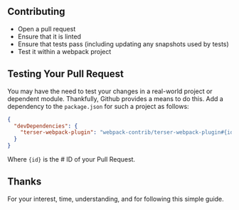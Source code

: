 ## Contributing

- Open a pull request
- Ensure that it is linted
- Ensure that tests pass (including updating any snapshots used by tests)
- Test it within a webpack project

## Testing Your Pull Request

You may have the need to test your changes in a real-world project or dependent
module. Thankfully, Github provides a means to do this. Add a dependency to the
`package.json` for such a project as follows:

```json
{
  "devDependencies": {
    "terser-webpack-plugin": "webpack-contrib/terser-webpack-plugin#{id}/head"
  }
}
```

Where `{id}` is the # ID of your Pull Request.

## Thanks

For your interest, time, understanding, and for following this simple guide.
